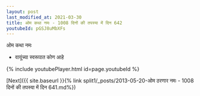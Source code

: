 ```yaml
---
layout: post
last_modified_at: 2021-03-30
title: ओम कथा नमः - 1008 दिनों की तपस्या में दिन 642
youtubeId: pGSJ8uMbXFs
---
```

 
 
 ओम कथा नमः  
 
 -  वायूंच्या स्वरूपात कोण आहे 
 
  
 
  
 
 
 
 
 
 


{% include youtubePlayer.html id=page.youtubeId %}
 
[Next]({{ site.baseurl }}{% link  split1/_posts/2013-05-20-ओम ठरणार नमः - 1008 दिनों की तपस्या में दिन 641.md%})
 
